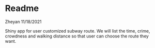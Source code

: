 Readme
================
Zheyan
11/18/2021

Shiny app for user customized subway route. We will list the time,
crime, crowdness and walking distance so that user can choose the route
they want.

